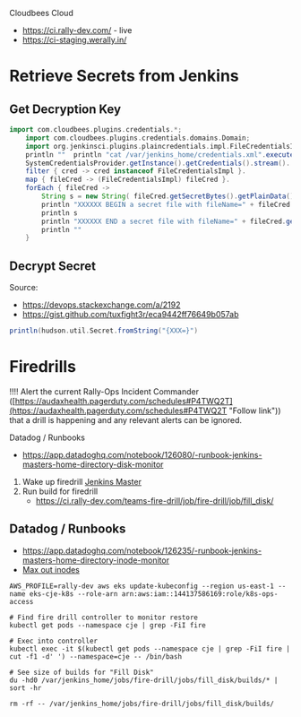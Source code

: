 Cloudbees Cloud
* https://ci.rally-dev.com/ - live
* https://ci-staging.werally.in/

# Retrieve Secrets from Jenkins

## Get Decryption Key
```groovy
import com.cloudbees.plugins.credentials.*;  
    import com.cloudbees.plugins.credentials.domains.Domain;  
    import org.jenkinsci.plugins.plaincredentials.impl.FileCredentialsImpl;    println "Jenkins credentials config file location=" + SystemCredentialsProvider.getConfigFile();  
    println ""	println "cat /var/jenkins_home/credentials.xml".execute().text    // only works with files, no un/pw  
    SystemCredentialsProvider.getInstance().getCredentials().stream().  
    filter { cred -> cred instanceof FileCredentialsImpl }.  
    map { fileCred -> (FileCredentialsImpl) fileCred }.  
    forEach { fileCred ->   
        String s = new String( fileCred.getSecretBytes().getPlainData() )  
        println "XXXXXX BEGIN a secret file with fileName=" + fileCred.getFileName() + " XXXXXXXXXXXX"  
        println s  
        println "XXXXXX END a secret file with fileName=" + fileCred.getFileName() + " XXXXXXXXXXXX"  
        println ""  
    }
```

## Decrypt Secret

Source:
* https://devops.stackexchange.com/a/2192
* https://gist.github.com/tuxfight3r/eca9442ff76649b057ab

```groovy
println(hudson.util.Secret.fromString("{XXX=}")
```

# Firedrills

!!!!
Alert the current Rally-Ops Incident Commander ([https://audaxhealth.pagerduty.com/schedules#P4TWQ2T](https://audaxhealth.pagerduty.com/schedules#P4TWQ2T "Follow link")) that a drill is happening and any relevant alerts can be ignored.

Datadog / Runbooks
* https://app.datadoghq.com/notebook/126080/-runbook-jenkins-masters-home-directory-disk-monitor

1. Wake up firedrill [Jenkins Master](https://ci.rally-dev.com/cjoc/job/Teams/job/fire-drill/)
2. Run build for firedrill
   * https://ci.rally-dev.com/teams-fire-drill/job/fire-drill/job/fill_disk/

## Datadog / Runbooks
* https://app.datadoghq.com/notebook/126235/-runbook-jenkins-masters-home-directory-inode-monitor
* [Max out inodes](https://app.datadoghq.com/notebook/126235/)
```
AWS_PROFILE=rally-dev aws eks update-kubeconfig --region us-east-1 --name eks-cje-k8s --role-arn arn:aws:iam::144137586169:role/k8s-ops-access

# Find fire drill controller to monitor restore
kubectl get pods --namespace cje | grep -FiI fire

# Exec into controller
kubectl exec -it $(kubectl get pods --namespace cje | grep -FiI fire | cut -f1 -d' ') --namespace=cje -- /bin/bash

# See size of builds for "Fill Disk"
du -hd0 /var/jenkins_home/jobs/fire-drill/jobs/fill_disk/builds/* | sort -hr

rm -rf -- /var/jenkins_home/jobs/fire-drill/jobs/fill_disk/builds/
```
<!--stackedit_data:
eyJoaXN0b3J5IjpbMTA2OTE2NjQwMSwxMDE5MDkwNzc0LC0yMD
MyOTk0MzE0LC0xNzYzNjQyNTExLDEzMDUyMjE4MTEsMTI4NDcw
Njg2MywtNzMwNTIxOTI2LDEwMDgwNDkzMDgsNDEwMjM1NzQzLD
QwNTYzODMyNiwyMTQyNDUxNjA5LDE5MzgzNjA3ODIsMTg5MTIx
NDY0OSwtMTY2MjA4ODc3MiwtMTQ1ODkwNjI4NV19
-->